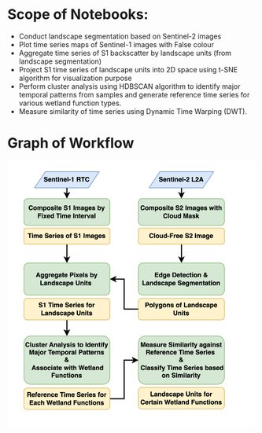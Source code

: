 # Scope of Notebooks:

- Conduct landscape segmentation based on Sentinel-2 images
- Plot time series maps of Sentinel-1 images with False colour
- Aggregate time series of S1 backscatter by landscape units (from landscape segmentation)
- Project S1 time series of landscape units into 2D space using t-SNE algorithm for visualization purpose
- Perform cluster analysis using HDBSCAN algorithm to identify major temporal patterns from samples and generate reference time series for various wetland function types.
- Measure similarity of time series using Dynamic Time Warping (DWT).

# Graph of Workflow
![Alt text](asset/workflow.png "Graph of Workflow")
